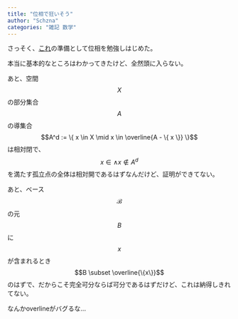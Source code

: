 ```yaml
---
title: "位相で狂いそう"
author: "Schzna"
categories: "雑記 数学"
---
```


さっそく、[これ](/notes/2021/12/30/record.html)の準備として位相を勉強しはじめた。

本当に基本的なところはわかってきたけど、全然頭に入らない。

あと、空間$$X$$の部分集合$$A$$の導集合$$A^d := \{ x \in X \mid x \in \overline{A - \{ x \}} \}$$は相対閉で、$$ x \in \land x \notin A^d $$を満たす孤立点の全体は相対開であるはずなんだけど、証明ができてない。

あと、ベース$$\mathcal{B}$$の元$$B$$に$$x$$が含まれるとき$$B \subset \overline{\{x\}}$$のはずで、だからこそ完全可分ならば可分であるはずだけど、これは納得しきれてない。

なんかoverlineがバグるな...